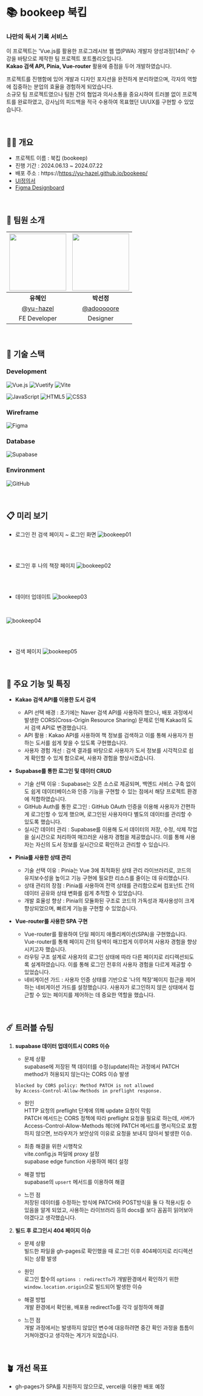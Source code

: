 # 📚 bookeep 북킵

### 나만의 독서 기록 서비스

이 프로젝트는 'Vue.js를 활용한 프로그레시브 웹 앱(PWA) 개발자 양성과정[14th]' 수강을 바탕으로 제작한 팀 프로젝트 포트폴리오입니다. <br>
**Kakao 검색 API, Pinia, Vue-router** 활용에 중점을 두어 개발하였습니다. <br>

프로젝트를 진행함에 있어 개발과 디자인 포지션을 완전하게 분리하였으며, 각자의 역할에 집중하는 분업의 효율을 경험하게 되었습니다. <br>
소규모 팀 프로젝트였으나 팀원 간의 협업과 의사소통을 중요시하여 트러블 없이 프로젝트를 완료하였고, 강사님의 피드백을 적극 수용하여 목표했던 UI/UX를 구현할 수 있었습니다.

<br>


## ✋🏻 개요

- 프로젝트 이름 : 북킵 (bookeep)
- 진행 기간 : 2024.06.13 ~ 2024.07.22
- 배포 주소 : https://https://yu-hazel.github.io/bookeep/
- [UI정의서](https://drive.google.com/file/d/1K_zlPKP2xPGxW_QBFP0dK6U8mF5RJzvL/view?usp=drive_link)
- [Figma Designboard](https://www.figma.com/design/bxfKv52XQX10qgWkhsteyx/Bookeep-design?node-id=0-1&t=T1mKDHqJsNiChK8N-1)

<br>


## 🧩 팀원 소개


| <img src="https://github.com/user-attachments/assets/b5a24df4-177b-4fde-a5a8-a54d04570032" width="150" height="150"> | <img src="https://github.com/user-attachments/assets/6aec1026-b507-4c78-92eb-21670bf6e4de" width="150" height="150"> |
|:---:|:---:|
| **유혜인** | **박선정** |
| [@yu-hazel](https://github.com/yu-hazel) | [@adooooore](https://github.com/adooooore) |
| FE Developer | Designer |

<br>

## 🥞 기술 스택

### Development

![Vue.js](https://img.shields.io/badge/vuejs-%2335495e.svg?style=for-the-badge&logo=vuedotjs&logoColor=%234FC08D)
![Vuetify](https://img.shields.io/badge/Vuetify-1867C0?style=for-the-badge&logo=vuetify&logoColor=AEDDFF)
![Vite](https://img.shields.io/badge/vite-%23646CFF.svg?style=for-the-badge&logo=vite&logoColor=white)

![JavaScript](https://img.shields.io/badge/javascript-%23323330.svg?style=for-the-badge&logo=javascript&logoColor=%23F7DF1E)
![HTML5](https://img.shields.io/badge/html5-%23E34F26.svg?style=for-the-badge&logo=html5&logoColor=white)
![CSS3](https://img.shields.io/badge/css3-%231572B6.svg?style=for-the-badge&logo=css3&logoColor=white)

### Wireframe

![Figma](https://img.shields.io/badge/figma-%23F24E1E.svg?style=for-the-badge&logo=figma&logoColor=white)

### Database

![Supabase](https://img.shields.io/badge/Supabase-3ECF8E?style=for-the-badge&logo=supabase&logoColor=white)

### Environment

![GitHub](https://img.shields.io/badge/github-%23121011.svg?style=for-the-badge&logo=github&logoColor=white)

<br>


## 📋 미리 보기
- 로그인 전 검색 페이지 ~ 로그인 화면
![bookeep01](https://github.com/user-attachments/assets/41de0e8c-22bb-4558-86dc-256094d64dbd)

<br><br>

- 로그인 후 나의 책장 페이지
![bookeep02](https://github.com/user-attachments/assets/ae681853-15fe-42a3-9e13-114f310a4fc2)

<br><br>

- 데이터 업데이트
![bookeep03](https://github.com/user-attachments/assets/b936a293-0376-487b-9a86-7e96e853d596)

<br>

![bookeep04](https://github.com/user-attachments/assets/2360090e-dfbd-489f-b51a-4f6067c222b9)

<br><br>

- 검색 페이지
![bookeep05](https://github.com/user-attachments/assets/1057d49c-0a5c-4389-b583-419a6f802626)



<br>

## 🐳 주요 기능 및 특징

- **Kakao 검색 API를 이용한 도서 검색**
  - API 선택 배경 : 초기에는 Naver 검색 API를 사용하려 했으나, 배포 과정에서 발생한 CORS(Cross-Origin Resource Sharing) 문제로 인해 Kakao의 도서 검색 API로 변경했습니다.
  - API 활용 : Kakao API를 사용하여 책 정보를 검색하고 이를 통해 사용자가 원하는 도서를 쉽게 찾을 수 있도록 구현했습니다.
  - 사용자 경험 개선 : 검색 결과를 바탕으로 사용자가 도서 정보를 시각적으로 쉽게 확인할 수 있게 함으로써, 사용자 경험을 향상시켰습니다.

 
- **Supabase를 통한 로그인 및 데이터 CRUD**
  - 기술 선택 이유 : Supabase는 오픈 소스로 제공되며, 백엔드 서비스 구축 없이도 쉽게 데이터베이스와 인증 기능을 구현할 수 있는 점에서 해당 프로젝트 환경에 적합하였습니다.
  - GitHub Auth를 통한 로그인 : GitHub OAuth 인증을 이용해 사용자가 간편하게 로그인할 수 있게 했으며, 로그인된 사용자마다 별도의 데이터를 관리할 수 있도록 했습니다.
  - 실시간 데이터 관리 : Supabase를 이용해 도서 데이터의 저장, 수정, 삭제 작업을 실시간으로 처리하여 매끄러운 사용자 경험을 제공했습니다. 이를 통해 사용자는 자신의 도서 정보를 실시간으로 확인하고 관리할 수 있습니다.

 
- **Pinia를 사용한 상태 관리**
  - 기술 선택 이유 : Pinia는 Vue 3에 최적화된 상태 관리 라이브러리로, 코드의 유지보수성을 높이고 기능 구현에 필요한 리소스를 줄이는 데 유리했습니다.
  - 상태 관리의 장점 : Pinia를 사용하여 전역 상태를 관리함으로써 컴포넌트 간의 데이터 공유와 상태 변화를 쉽게 추적할 수 있었습니다.
  - 개발 효율성 향상 : Pinia의 모듈화된 구조로 코드의 가독성과 재사용성이 크게 향상되었으며, 빠르게 기능을 구현할 수 있었습니다.

    
- **Vue-router를 사용한 SPA 구현**
  - Vue-router를 활용하여 단일 페이지 애플리케이션(SPA)을 구현했습니다. Vue-router를 통해 페이지 간의 탐색이 매끄럽게 이루어져 사용자 경험을 향상시키고자 했습니다.
  - 라우팅 구조 설계로 사용자의 로그인 상태에 따라 다른 페이지로 리디렉션되도록 설계하였습니다. 이를 통해 로그인 전후의 사용자 경험을 다르게 제공할 수 있었습니다.
  - 네비게이션 가드 : 사용자 인증 상태를 기반으로 '나의 책장'페이지 접근을 제어하는 네비게이션 가드를 설정했습니다. 사용자가 로그인하지 않은 상태에서 접근할 수 있는 페이지를 제어하는 데 중요한 역할을 했습니다.

  

<br>

## ☄️ 트러블 슈팅

1. **supabase 데이터 업데이트시 CORS 이슈**
   - 문제 상황 <br>
     supabase에 저장된 책 데이터를 수정(update)하는 과정에서 PATCH method가 허용되지 않는다는 CORS 이슈 발생 <br>
     
   ```
   blocked by CORS policy: Method PATCH is not allowed
   by Access-Control-Allow-Methods in preflight response.
   ```

   - 원인 <br>
     HTTP 요청의 preflight 단계에 의해 update 요청이 막힘 <br>
     PATCH 메서드는 CORS 정책에 따라 preflight 요청을 필요로 하는데, 서버가 Access-Control-Allow-Methods 헤더에 PATCH 메서드를 명시적으로 포함하지 않으면, 브라우저가 보안상의 이유로 요청을 보내지 않아서 발생한 이슈.
     
     
   - 최종 해결을 위한 시행착오 <br>
     vite.config.js 파일에 proxy 설정 <br>
     supabase edge function 사용하여 헤더 설정


   - 해결 방법 <br>
     supabase의 `upsert` 메서드를 이용하여 해결


   - 느낀 점 <br>
     저장된 데이터를 수정하는 방식에 PATCH와 POST방식을 둘 다 적용시킬 수 있음을 알게 되었고, 사용하는 라이브러리 등의 docs를 보다 꼼꼼히 읽어보아야겠다고 생각했습니다.


2. **빌드 후 로그인시 404 페이지 이슈**
   - 문제 상황 <br>
     빌드한 파일을 gh-pages로 확인했을 때 로그인 이후 404페이지로 리디렉션되는 상황 발생


   - 원인 <br>
     로그인 함수의 `options : redirectTo`가 개발환경에서 확인하기 위한 `window.location.origin`으로 빌드되어 발생한 이슈


   - 해결 방법 <br>
     개발 환경에서 확인용, 배포용 redirectTo를 각각 설정하여 해결


   - 느낀 점 <br>
     개발 과정에서는 발생하지 않았던 변수에 대응하려면 중간 확인 과정을 틈틈이 거쳐야겠다고 생각하는 계기가 되었습니다.


<br>


## 🪴 개선 목표


- gh-pages가 SPA를 지원하지 않으므로, vercel을 이용한 배포 예정
     
